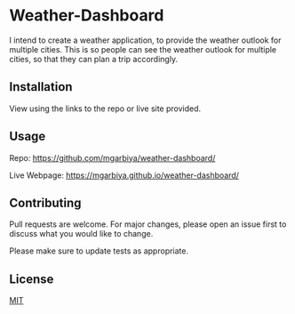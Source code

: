 # Weather-Dashboard

I intend to create a weather application, to provide the weather outlook for multiple cities. This is so people can see the weather outlook for multiple cities, so that they can plan a trip accordingly.

## Installation

View using the links to the repo or live site provided.

## Usage

Repo: https://github.com/mgarbiya/weather-dashboard/

Live Webpage: https://mgarbiya.github.io/weather-dashboard/

## Contributing

Pull requests are welcome. For major changes, please open an issue first
to discuss what you would like to change.

Please make sure to update tests as appropriate.

## License

[MIT](https://choosealicense.com/licenses/mit/)

